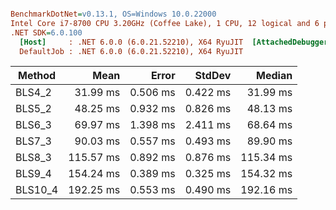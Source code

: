 ``` ini

BenchmarkDotNet=v0.13.1, OS=Windows 10.0.22000
Intel Core i7-8700 CPU 3.20GHz (Coffee Lake), 1 CPU, 12 logical and 6 physical cores
.NET SDK=6.0.100
  [Host]     : .NET 6.0.0 (6.0.21.52210), X64 RyuJIT  [AttachedDebugger]
  DefaultJob : .NET 6.0.0 (6.0.21.52210), X64 RyuJIT


```
|  Method |      Mean |    Error |   StdDev |    Median |
|-------- |----------:|---------:|---------:|----------:|
|  BLS4_2 |  31.99 ms | 0.506 ms | 0.422 ms |  31.99 ms |
|  BLS5_2 |  48.25 ms | 0.932 ms | 0.826 ms |  48.13 ms |
|  BLS6_3 |  69.97 ms | 1.398 ms | 2.411 ms |  68.64 ms |
|  BLS7_3 |  90.03 ms | 0.557 ms | 0.493 ms |  89.90 ms |
|  BLS8_3 | 115.57 ms | 0.892 ms | 0.876 ms | 115.34 ms |
|  BLS9_4 | 154.24 ms | 0.389 ms | 0.325 ms | 154.32 ms |
| BLS10_4 | 192.25 ms | 0.553 ms | 0.490 ms | 192.16 ms |

